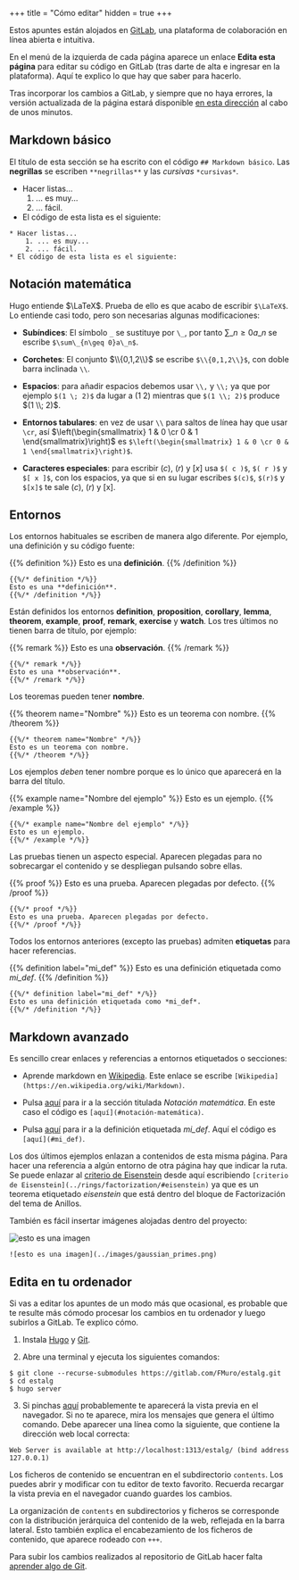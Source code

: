 +++
title = "Cómo editar"
hidden = true
+++

Estos apuntes están alojados en [GitLab](https://gitlab.com/), una plataforma de colaboración en línea abierta e intuitiva.

En el menú de la izquierda de cada página aparece un enlace <i class="fa fa-edit"></i> **Edita esta página** para editar su código en GitLab (tras darte de alta e ingresar en la plataforma). Aquí te explico lo que hay que saber para hacerlo.

Tras incorporar los cambios a GitLab, y siempre que no haya errores, la versión actualizada de la página estará disponible [en esta dirección](https://FMuro.gitlab.io/estalg) al cabo de unos minutos.

## Markdown básico

El título de esta sección se ha escrito con el código `## Markdown básico`. Las **negrillas** se escriben `**negrillas**` y las *cursivas* `*cursivas*`.

* Hacer listas...
	1. ... es muy...
	2. ... fácil.
* El código de esta lista es el siguiente:

```
* Hacer listas...
	1. ... es muy...
	2. ... fácil.
* El código de esta lista es el siguiente:
```

## Notación matemática

Hugo entiende $\LaTeX$. Prueba de ello es que acabo de escribir `$\LaTeX$`. Lo entiende casi todo, pero son necesarias algunas modificaciones: 

* **Subíndices**: El símbolo `_` se sustituye por `\_`, por tanto $\sum\_{n\geq 0}a\_n$ se escribe `$\sum\_{n\geq 0}a\_n$`.

* **Corchetes**: El conjunto $\\{0,1,2\\}$ se escribe `$\\{0,1,2\\}$`, con doble barra inclinada `\\`.

* **Espacios**: para añadir espacios debemos usar `\\,` y `\\;` ya que por ejemplo `$(1 \; 2)$` da lugar a $(1 \; 2)$ mientras que `$(1 \\; 2)$` produce $(1 \\; 2)$.

* **Entornos tabulares**: en vez de usar `\\` para saltos de línea hay que usar `\cr`, así $\left(\begin{smallmatrix} 1 & 0 \cr 0 & 1 \end{smallmatrix}\right)$ es `$\left(\begin{smallmatrix} 1 & 0 \cr 0 & 1 \end{smallmatrix}\right)$`.

* **Caracteres especiales**: para escribir $( c )$, $( r )$ y $[ x ]$ usa `$( c )$`, `$( r )$` y `$[ x ]$`, con los espacios, ya que si en su lugar escribes `$(c)$`, `$(r)$` y `$[x]$` te sale $(c)$, $(r)$ y [x].


## Entornos

Los entornos habituales se escriben de manera algo diferente. Por ejemplo, una definición y su código fuente:

{{% definition %}}
Esto es una **definición**.
{{% /definition %}}


```
{{%/* definition */%}}
Esto es una **definición**.
{{%/* /definition */%}}
```

Están definidos los entornos **definition**, **proposition**, **corollary**, **lemma**, **theorem**, **example**, **proof**, **remark**, **exercise** y **watch**. Los tres últimos no tienen barra de título, por ejemplo:

{{% remark %}}
Esto es una **observación**.
{{% /remark %}}

```
{{%/* remark */%}}
Esto es una **observación**.
{{%/* /remark */%}}
```

Los teoremas pueden tener **nombre**.

{{% theorem name="Nombre" %}}
Esto es un teorema con nombre. 
{{% /theorem %}}

```
{{%/* theorem name="Nombre" */%}}
Esto es un teorema con nombre. 
{{%/* /theorem */%}}
```

Los ejemplos *deben* tener nombre porque es lo único que aparecerá en la barra del título. 

{{% example name="Nombre del ejemplo" %}}
Esto es un ejemplo.
{{% /example %}}


```
{{%/* example name="Nombre del ejemplo" */%}}
Esto es un ejemplo.
{{%/* /example */%}}
```

Las pruebas tienen un aspecto especial. Aparecen plegadas para no sobrecargar el contenido y se despliegan pulsando sobre ellas.

{{% proof %}}
Esto es una prueba. Aparecen plegadas por defecto. 
{{% /proof %}}

```
{{%/* proof */%}}
Esto es una prueba. Aparecen plegadas por defecto. 
{{%/* /proof */%}}
```

Todos los entornos anteriores (excepto las pruebas) admiten **etiquetas** para hacer referencias.

{{% definition label="mi_def" %}}
Esto es una definición etiquetada como *mi_def*. 
{{% /definition %}}

```
{{%/* definition label="mi_def" */%}}
Esto es una definición etiquetada como *mi_def*. 
{{%/* /definition */%}}
```

## Markdown avanzado

Es sencillo crear enlaces y referencias a entornos etiquetados o secciones:

* Aprende markdown en [Wikipedia](https://en.wikipedia.org/wiki/Markdown). Este enlace se escribe `[Wikipedia](https://en.wikipedia.org/wiki/Markdown)`.

* Pulsa [aquí](#notación-matemática) para ir a la sección titulada *Notación matemática*. En este caso el código es `[aquí](#notación-matemática)`.

* Pulsa [aquí](#mi_def) para ir a la definición etiquetada *mi_def*. Aquí el código es `[aquí](#mi_def)`.


Los dos últimos ejemplos enlazan a contenidos de esta misma página. Para hacer una referencia a algún entorno de otra página hay que indicar la ruta. Se puede enlazar al [criterio de Eisenstein](../rings/factorization/#eisenstein) desde aquí escribiendo `[criterio de Eisenstein](../rings/factorization/#eisenstein)` ya que es un teorema etiquetado *eisenstein* que está dentro del bloque de Factorización del tema de Anillos.

También es fácil insertar imágenes alojadas dentro del proyecto:

![esto es una imagen](../images/gaussian_primes.png)

```
![esto es una imagen](../images/gaussian_primes.png)
```

## Edita en tu ordenador

Si vas a editar los apuntes de un modo más que ocasional, es probable que te resulte más cómodo procesar los cambios en tu ordenador y luego subirlos a GitLab. Te explico cómo.

1. Instala [Hugo](https://gohugo.io/getting-started/installing/) y [Git](https://git-scm.com/book/en/v2/Getting-Started-Installing-Git).

2. Abre una terminal  y ejecuta los siguientes comandos:
```
$ git clone --recurse-submodules https://gitlab.com/FMuro/estalg.git
$ cd estalg
$ hugo server
```

3. Si pinchas [aquí](http://localhost:1313/estalg/) probablemente te aparecerá la vista previa en el navegador. Si no te aparece, mira los mensajes que genera el último comando. Debe aparecer una línea como la siguiente, que contiene la dirección web local correcta:
```
Web Server is available at http://localhost:1313/estalg/ (bind address 127.0.0.1)
```

Los ficheros de contenido se encuentran en el subdirectorio `contents`. Los puedes abrir y modificar con tu editor de texto favorito. Recuerda recargar la vista previa en el navegador cuando guardes los cambios.

La organización de `contents` en subdirectorios y ficheros se corresponde con la distribución jerárquica del contenido de la web, reflejada en la barra lateral. Esto también explica el encabezamiento de los ficheros de contenido, que aparece rodeado con `+++`.

Para subir los cambios realizados al repositorio de GitLab hacer falta [aprender algo de Git](https://rogerdudler.github.io/git-guide/index.html).
